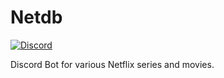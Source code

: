 # Netdb
[![Discord](https://discord.com/api/guilds/623873641679028244/widget.png)](https://discord.gg/wZzFqd6dxP)

Discord Bot for various Netflix series and movies.
